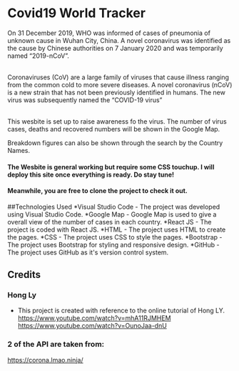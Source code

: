 # Covid19 World Tracker
On 31 December 2019, WHO was informed of cases of pneumonia of unknown cause in Wuhan City, China. A novel coronavirus was identified as the cause by Chinese authorities on 7 January 2020 and was temporarily named “2019-nCoV”. <br> <br>

Coronaviruses (CoV) are a large family of viruses that cause illness ranging from the common cold to more severe diseases. A novel coronavirus (nCoV) is a new strain that has not been previously identified in humans. The new virus was subsequently named the “COVID-19 virus”<br><br>

This wesbite is set up to raise awareness fo the virus. The number of virus cases, deaths and recovered numbers will be shown in the Google Map.

Breakdown figures can also be shown through the search by the Country Names.

#### The Wesbite is general working but require some CSS touchup. I will deploy this site once everything is ready. Do stay tune!
#### Meanwhile, you are free to clone the project to check it out.


##Technologies Used
*Visual Studio Code - The project was developed using Visual Studio Code.
*Google Map - Google Map is used to give a overall view of the number of cases in each country.
*React JS - The project is coded with React JS.
*HTML - The project uses HTML to create the pages.
*CSS - The project uses CSS to style the pages.
*Bootstrap - The project uses Bootstrap for styling and responsive design.
*GitHub - The project uses GitHub as it's version control system.


## Credits
### Hong Ly
- This project is created with reference to the online tutorial of Hong LY.
https://www.youtube.com/watch?v=mhA11RJMHEM
https://www.youtube.com/watch?v=OunoJaa-dnU


### 2 of the API are taken from:
https://corona.lmao.ninja/